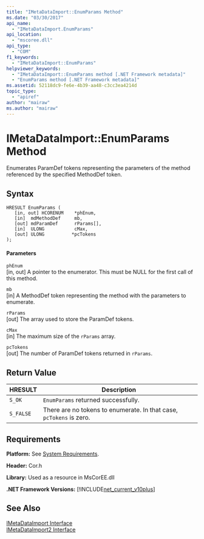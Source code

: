 ```yaml
---
title: "IMetaDataImport::EnumParams Method"
ms.date: "03/30/2017"
api_name: 
  - "IMetaDataImport.EnumParams"
api_location: 
  - "mscoree.dll"
api_type: 
  - "COM"
f1_keywords: 
  - "IMetaDataImport::EnumParams"
helpviewer_keywords: 
  - "IMetaDataImport::EnumParams method [.NET Framework metadata]"
  - "EnumParams method [.NET Framework metadata]"
ms.assetid: 52118dc9-fe6e-4b39-aa48-c3cc3ea4214d
topic_type: 
  - "apiref"
author: "mairaw"
ms.author: "mairaw"
---
```

# IMetaDataImport::EnumParams Method
Enumerates ParamDef tokens representing the parameters of the method referenced by the specified MethodDef token.  

## Syntax  

```  
HRESULT EnumParams (  
   [in, out] HCORENUM    *phEnum,  
   [in]  mdMethodDef     mb,  
   [out] mdParamDef      rParams[],  
   [in]  ULONG           cMax,  
   [out] ULONG          *pcTokens  
);  
```  

#### Parameters  
 `phEnum`  
 [in, out] A pointer to the enumerator. This must be NULL for the first call of this method.  

 `mb`  
 [in] A MethodDef token representing the method with the parameters to enumerate.  

 `rParams`  
 [out] The array used to store the ParamDef tokens.  

 `cMax`  
 [in] The maximum size of the `rParams` array.  

 `pcTokens`  
 [out] The number of ParamDef tokens returned in `rParams`.  

## Return Value  


|HRESULT|Description|  
|-------------|-----------------|  
|`S_OK`|`EnumParams` returned successfully.|  
|`S_FALSE`|There are no tokens to enumerate. In that case, `pcTokens` is zero.|  

## Requirements  
 **Platform:** See [System Requirements](../../../../docs/framework/get-started/system-requirements.md).  

 **Header:** Cor.h  

 **Library:** Used as a resource in MsCorEE.dll  

 **.NET Framework Versions:** [!INCLUDE[net_current_v10plus](../../../../includes/net-current-v10plus-md.md)]  

## See Also  
 [IMetaDataImport Interface](../../../../docs/framework/unmanaged-api/metadata/imetadataimport-interface.md)  
 [IMetaDataImport2 Interface](../../../../docs/framework/unmanaged-api/metadata/imetadataimport2-interface.md)
